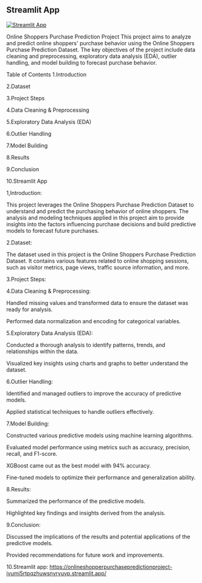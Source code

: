 ## Streamlit App
[![Streamlit App](https://static.streamlit.io/badges/streamlit_badge_black_white.svg)](https://onlineshopperpurchasepredictionproject-ivumi5rtpqzhuwsnyrvuvp.streamlit.app/)

Online Shoppers Purchase Prediction Project
This project aims to analyze and predict online shoppers' purchase behavior using the Online Shoppers Purchase Prediction Dataset.
The key objectives of the project include data cleaning and preprocessing, exploratory data analysis (EDA), outlier handling, and model building to forecast purchase behavior.

Table of Contents
1.Introduction

2.Dataset

3.Project Steps

4.Data Cleaning & Preprocessing

5.Exploratory Data Analysis (EDA)

6.Outlier Handling

7.Model Building

8.Results

9.Conclusion

10.Streamlit App



1,Introduction:

This project leverages the Online Shoppers Purchase Prediction Dataset to understand and predict the purchasing behavior of online shoppers. 
The analysis and modeling techniques applied in this project aim to provide insights into the factors influencing purchase decisions and build predictive models to forecast future purchases.

2.Dataset:

The dataset used in this project is the Online Shoppers Purchase Prediction Dataset. 
It contains various features related to online shopping sessions, such as visitor metrics, page views, traffic source information, and more.

3.Project Steps:

4.Data Cleaning & Preprocessing:

Handled missing values and transformed data to ensure the dataset was ready for analysis.

Performed data normalization and encoding for categorical variables.

5.Exploratory Data Analysis (EDA):

Conducted a thorough analysis to identify patterns, trends, and relationships within the data.

Visualized key insights using charts and graphs to better understand the dataset.

6.Outlier Handling:

Identified and managed outliers to improve the accuracy of predictive models.

Applied statistical techniques to handle outliers effectively.

7.Model Building:

Constructed various predictive models using machine learning algorithms.

Evaluated model performance using metrics such as accuracy, precision, recall, and F1-score.

XGBoost came out as the best model with 94% accuracy.

Fine-tuned models to optimize their performance and generalization ability.

8.Results:

Summarized the performance of the predictive models.

Highlighted key findings and insights derived from the analysis.

9.Conclusion:

Discussed the implications of the results and potential applications of the predictive models.

Provided recommendations for future work and improvements.

10.Streamlit app: https://onlineshopperpurchasepredictionproject-ivumi5rtpqzhuwsnyrvuvp.streamlit.app/

